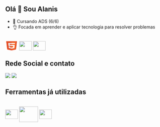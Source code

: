 
##  Olá 👋 Sou Alanis 
- 📖 Cursando ADS (6/6)
- 👌 Focada em aprender e aplicar tecnologia para resolver problemas
<div style="display: inline_block"><br>
  <img align="center"  height="30" width="40" src="https://raw.githubusercontent.com/devicons/devicon/master/icons/html5/html5-original.svg">
  <img align="center"  height="30" width="40" src="https://cdn.jsdelivr.net/gh/devicons/devicon@latest/icons/c/c-original.svg" />
  <img align="center"  height="30" width="40" src="https://cdn.jsdelivr.net/gh/devicons/devicon@latest/icons/java/java-original.svg" />
 
          
</div>
  
  ## Rede Social e contato
<div> 
  
  <a href="https://instagram.com/soares.alanis" target="_blank"><img src="https://img.shields.io/badge/-Instagram-%23E4405F?style=for-the-badge&logo=instagram&logoColor=white" target="_blank"></a>
  <a href = "mailto:soaresnany11@gmail.com"><img src="https://img.shields.io/badge/-Gmail-%23333?style=for-the-badge&logo=gmail&logoColor=white" target="_blank"></a>

</div>

 ## Ferramentas já utilizadas
 <div style="display: inline_block"><br>
  <img align="center"  height="30" width="40" src="https://cdn.jsdelivr.net/gh/devicons/devicon@latest/icons/mysql/mysql-original.svg" />
  <img align="center"  height="50" width="60"  src="https://cdn.jsdelivr.net/gh/devicons/devicon@latest/icons/androidstudio/androidstudio-original-wordmark.svg" />
  <img align="center"  height="30" width="40"  src="https://cdn.jsdelivr.net/gh/devicons/devicon@latest/icons/visualstudio/visualstudio-original.svg" />
</div>

  </div>
          


<!---
Soaresnany/Soaresnany is a ✨ special ✨ repository because its `README.md` (this file) appears on your GitHub profile.
You can click the Preview link to take a look at your changes.
--->
